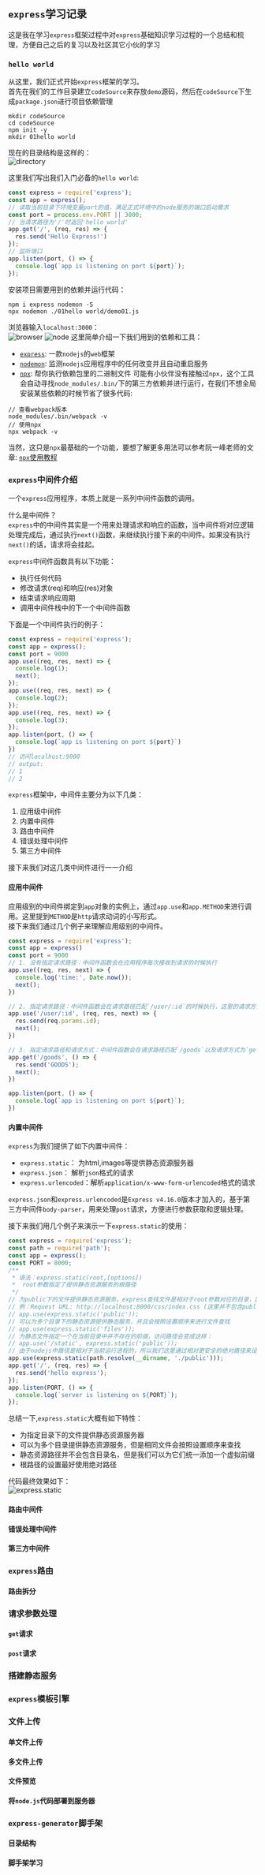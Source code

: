 ## `express`学习记录
这是我在学习`express`框架过程中对`express`基础知识学习过程的一个总结和梳理，方便自己之后的复习以及社区其它小伙的学习
### `hello world`
从这里，我们正式开始`express`框架的学习。  
首先在我们的工作目录建立`codeSource`来存放`demo`源码，然后在`codeSource`下生成`package.json`进行项目依赖管理
```
mkdir codeSource
cd codeSource
npm init -y
mkdir 01hello world
```
现在的目录结构是这样的：  
![directory](./screenshots/01hello-world-directory.png)

这里我们写出我们入门必备的`hello world`:
```js
const express = require('express');
const app = express();
// 读取当前目录下环境变量port的值，满足正式环境中的node服务的端口启动需求
const port = process.env.PORT || 3000;
// 当请求路径为'/'时返回'hello world'
app.get('/', (req, res) => {
  res.send('Hello Express!')
});
// 监听端口
app.listen(port, () => {
  console.log(`app is listening on port ${port}`);
});
```
安装项目需要用到的依赖并运行代码：
```
npm i express nodemon -S
npx nodemon ./01hello world/demo01.js
```
浏览器输入`localhost:3000`：  
![browser](./screenshots/01hello-world-browser.png)
![node](./screenshots/01hello-world-node.png)
这里简单介绍一下我们用到的依赖和工具：
* [`express`](https://github.com/expressjs/express): 一款`nodejs`的`web`框架
* [`nodemon`](https://github.com/remy/nodemon): 监测`nodejs`应用程序中的任何改变并且自动重启服务
* [`npx`](https://github.com/zkat/npx): 帮你执行依赖包里的二进制文件
可能有小伙伴没有接触过`npx`，这个工具会自动寻找`node_modules/.bin/`下的第三方依赖并进行运行，在我们不想全局安装某些依赖的时候节省了很多代码:  
```
// 查看webpack版本
node_modules/.bin/webpack -v
// 使用npx
npx webpack -v
```
当然，这只是`npx`最基础的一个功能，要想了解更多用法可以参考阮一峰老师的文章: [`npx`使用教程](http://www.ruanyifeng.com/blog/2019/02/npx.html)

### `express`中间件介绍
一个`express`应用程序，本质上就是一系列中间件函数的调用。

什么是中间件？  
`express`中的中间件其实是一个用来处理请求和响应的函数，当中间件将对应逻辑处理完成后，通过执行`next()`函数，来继续执行接下来的中间件。如果没有执行`next()`的话，请求将会挂起。

`express`中间件函数具有以下功能：
* 执行任何代码
* 修改请求(req)和响应(res)对象
* 结束请求响应周期
* 调用中间件栈中的下一个中间件函数

下面是一个中间件执行的例子：
```js
const express = require('express');
const app = express();
const port = 9000
app.use((req, res, next) => {
  console.log(1);
  next();
});
app.use((req, res, next) => {
  console.log(2);
});
app.use((req, res, next) => {
  console.log(3);
});
app.listen(port, () => {
  console.log(`app is listening on port ${port}`)
})
// 访问localhost:9000
// output: 
// 1
// 2
```

`express`框架中，中间件主要分为以下几类：
1. 应用级中间件
2. 内置中间件
3. 路由中间件
4. 错误处理中间件
5. 第三方中间件
  
接下来我们对这几类中间件进行一一介绍
#### 应用中间件
应用级别的中间件绑定到`app`对象的实例上，通过`app.use`和`app.METHOD`来进行调用。这里提到`METHOD`是`http`请求动词的小写形式。  
接下来我们通过几个例子来理解应用级别的中间件。
```js
const express = require('express');
const app = express()
const port = 9000
// 1. 没有指定请求路径：中间件函数会在应用程序每次接收到请求的时候执行
app.use((req, res, next) => {
  console.log('time:', Date.now());
  next();
})

// 2. 指定请求路径：中间件函数会在请求路径匹配`/user/:id`的时候执行，这里的请求方式是任意的
app.use('/user/:id', (req, res, next) => {
  res.send(req.params.id);
  next();
})

// 3. 指定请求路径和请求方式：中间件函数会在请求路径匹配`/goods`以及请求方式为`get`的时候执行
app.get('/goods', () => {
  res.send('GOODS');
  next();
})

app.listen(port, () => {
  console.log(`app is listening on port ${port}`);
})
```

#### 内置中间件
`express`为我们提供了如下内置中间件：
* `express.static`： 为html,images等提供静态资源服务器
* `express.json`： 解析`json`格式的请求
* `express.urlencoded`：解析`application/x-www-form-urlencoded`格式的请求

`express.json`和`express.urlencoded`是`Express v4.16.0`版本才加入的，基于第三方中间件`body-parser`，用来处理`post`请求，方便进行参数获取和逻辑处理。  

接下来我们用几个例子来演示一下`express.static`的使用：  
```js
const express = require('express');
const path = require('path');
const app = express();
const PORT = 8000;
/**
 * 语法：express.static(root,[options])
 *  root参数指定了提供静态资源服务的根路径
 */
// 为public下的文件提供静态资源服务。express查找文件是相对于root参数对应的目录，因此url中不包含root参数
// 例：Request URL: http://localhost:8000/css/index.css (这里并不包含public)
// app.use(express.static('public'));
// 可以为多个目录下的静态资源提供静态服务，并且会按照设置顺序来进行文件查找
// app.use(express.static('files'));
// 为静态文件指定一个在当前目录中并不存在的前缀，访问路径会变成这样：
// app.use('/static', express.static('public'));
// 由于nodejs中路径是相对于当前运行进程的，所以我们这里通过相对更安全的绝对路径来设置静态资路径
app.use(express.static(path.resolve(__dirname, './public')));
app.get('/', (req, res) => {
  res.send('hello express');
});
app.listen(PORT, () => {
  console.log(`server is listening on ${PORT}`);
});
```
总结一下,`express.static`大概有如下特性：
* 为指定目录下的文件提供静态资源服务器
* 可以为多个目录提供静态资源服务，但是相同文件会按照设置顺序来查找
* 静态资源路径并不会包含目录名，但是我们可以为它们统一添加一个虚拟前缀
* 根路径的设置最好使用绝对路径

代码最终效果如下：  
![express.static](screenshots/02middleware-express.static.png)  


#### 路由中间件

#### 错误处理中间件

#### 第三方中间件

### `express`路由

#### 路由拆分

### 请求参数处理

#### `get`请求

#### `post`请求

### 搭建静态服务

### `express`模板引擎

### 文件上传

#### 单文件上传
#### 多文件上传
#### 文件预览
#### 将`node.js`代码部署到服务器

### `express-generator`脚手架

#### 目录结构
#### 脚手架学习
